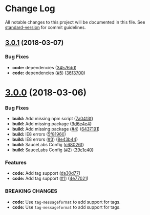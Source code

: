 # Change Log

All notable changes to this project will be documented in this file. See [standard-version](https://github.com/conventional-changelog/standard-version) for commit guidelines.

<a name="3.0.1"></a>
## [3.0.1](https://github.com/adam-26/intl-relativeformat/compare/v3.0.0...v3.0.1) (2018-03-07)


### Bug Fixes

* **code:** dependencies ([34576dd](https://github.com/adam-26/intl-relativeformat/commit/34576dd))
* **code:** dependencies ([#5](https://github.com/adam-26/intl-relativeformat/issues/5)) ([36f3700](https://github.com/adam-26/intl-relativeformat/commit/36f3700))



<a name="3.0.0"></a>
# [3.0.0](https://github.com/adam-26/intl-relativeformat/compare/v2.1.0...v3.0.0) (2018-03-06)


### Bug Fixes

* **build:** Add missing npm script ([7a0413f](https://github.com/adam-26/intl-relativeformat/commit/7a0413f))
* **build:** Add missing package ([9d6e4e4](https://github.com/adam-26/intl-relativeformat/commit/9d6e4e4))
* **build:** Add missing package ([#4](https://github.com/adam-26/intl-relativeformat/issues/4)) ([6437191](https://github.com/adam-26/intl-relativeformat/commit/6437191))
* **build:** IE8 errors ([5f81960](https://github.com/adam-26/intl-relativeformat/commit/5f81960))
* **build:** IE8 errors ([#3](https://github.com/adam-26/intl-relativeformat/issues/3)) ([8e43b44](https://github.com/adam-26/intl-relativeformat/commit/8e43b44))
* **build:** SauceLabs Config ([c68026f](https://github.com/adam-26/intl-relativeformat/commit/c68026f))
* **build:** SauceLabs Config ([#2](https://github.com/adam-26/intl-relativeformat/issues/2)) ([39c1c40](https://github.com/adam-26/intl-relativeformat/commit/39c1c40))


### Features

* **code:** Add tag support ([da30d77](https://github.com/adam-26/intl-relativeformat/commit/da30d77))
* **code:** Add tag support ([#1](https://github.com/adam-26/intl-relativeformat/issues/1)) ([4e77021](https://github.com/adam-26/intl-relativeformat/commit/4e77021))


### BREAKING CHANGES

* **code:** Use `tag-messageformat` to add support for tags.
* **code:** Use `tag-messageformat` to add support for tags.
